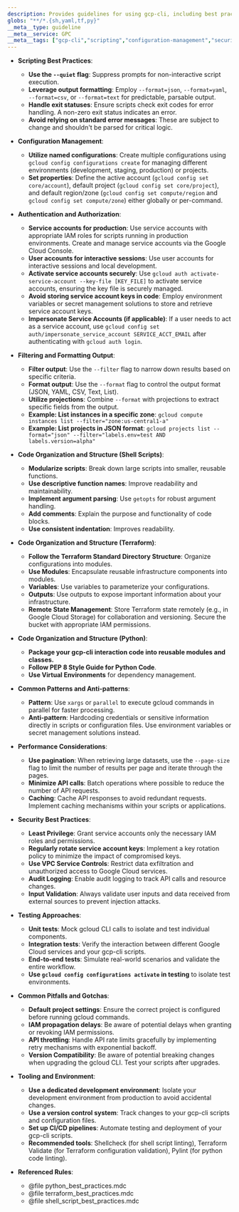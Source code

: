 ```yaml
---
description: Provides guidelines for using gcp-cli, including best practices for scripting, configuration management, security, and performance. Focuses on automation, predictable output, and secure authentication within Google Cloud environments.
globs: "**/*.{sh,yaml,tf,py}"
__meta__type: guideline
__meta__service: GPC
__meta__tags: ["gcp-cli","scripting","configuration-management","security","automation"]
---
```

- **Scripting Best Practices**:
  - **Use the `--quiet` flag**: Suppress prompts for non-interactive script execution.
  - **Leverage output formatting**: Employ `--format=json`, `--format=yaml`, `--format=csv`, or `--format=text` for predictable, parsable output.
  - **Handle exit statuses**: Ensure scripts check exit codes for error handling. A non-zero exit status indicates an error.
  - **Avoid relying on standard error messages**: These are subject to change and shouldn't be parsed for critical logic.

- **Configuration Management**:
  - **Utilize named configurations**: Create multiple configurations using `gcloud config configurations create` for managing different environments (development, staging, production) or projects.
  - **Set properties**: Define the active account (`gcloud config set core/account`), default project (`gcloud config set core/project`), and default region/zone (`gcloud config set compute/region` and `gcloud config set compute/zone`) either globally or per-command.

- **Authentication and Authorization**:
  - **Service accounts for production**: Use service accounts with appropriate IAM roles for scripts running in production environments. Create and manage service accounts via the Google Cloud Console.
  - **User accounts for interactive sessions**: Use user accounts for interactive sessions and local development.
  - **Activate service accounts securely**: Use `gcloud auth activate-service-account --key-file [KEY_FILE]` to activate service accounts, ensuring the key file is securely managed.
  - **Avoid storing service account keys in code**: Employ environment variables or secret management solutions to store and retrieve service account keys.
  - **Impersonate Service Accounts (if applicable)**: If a user needs to act as a service account, use `gcloud config set auth/impersonate_service_account SERVICE_ACCT_EMAIL` after authenticating with `gcloud auth login`.

- **Filtering and Formatting Output**:
  - **Filter output**: Use the `--filter` flag to narrow down results based on specific criteria.
  - **Format output**: Use the `--format` flag to control the output format (JSON, YAML, CSV, Text, List).
  - **Utilize projections**: Combine `--format` with projections to extract specific fields from the output.
  - **Example: List instances in a specific zone**: `gcloud compute instances list --filter="zone:us-central1-a"`
  - **Example: List projects in JSON format**: `gcloud projects list --format="json" --filter="labels.env=test AND labels.version=alpha"`

- **Code Organization and Structure (Shell Scripts)**:
  - **Modularize scripts**: Break down large scripts into smaller, reusable functions.
  - **Use descriptive function names**: Improve readability and maintainability.
  - **Implement argument parsing**: Use `getopts` for robust argument handling.
  - **Add comments**: Explain the purpose and functionality of code blocks.
  - **Use consistent indentation**: Improves readability.

- **Code Organization and Structure (Terraform)**:
  - **Follow the Terraform Standard Directory Structure**: Organize configurations into modules.
  - **Use Modules**: Encapsulate reusable infrastructure components into modules.
  - **Variables**: Use variables to parameterize your configurations.
  - **Outputs**: Use outputs to expose important information about your infrastructure.
  - **Remote State Management**: Store Terraform state remotely (e.g., in Google Cloud Storage) for collaboration and versioning. Secure the bucket with appropriate IAM permissions.

- **Code Organization and Structure (Python)**:
  - **Package your gcp-cli interaction code into reusable modules and classes.**
  - **Follow PEP 8 Style Guide for Python Code**.
  - **Use Virtual Environments** for dependency management.

- **Common Patterns and Anti-patterns**:
  - **Pattern**: Use `xargs` or `parallel` to execute gcloud commands in parallel for faster processing.
  - **Anti-pattern**: Hardcoding credentials or sensitive information directly in scripts or configuration files. Use environment variables or secret management solutions instead.

- **Performance Considerations**:
  - **Use pagination**: When retrieving large datasets, use the `--page-size` flag to limit the number of results per page and iterate through the pages.
  - **Minimize API calls**: Batch operations where possible to reduce the number of API requests.
  - **Caching**: Cache API responses to avoid redundant requests. Implement caching mechanisms within your scripts or applications.

- **Security Best Practices**:
  - **Least Privilege**: Grant service accounts only the necessary IAM roles and permissions.
  - **Regularly rotate service account keys**: Implement a key rotation policy to minimize the impact of compromised keys.
  - **Use VPC Service Controls**: Restrict data exfiltration and unauthorized access to Google Cloud services.
  - **Audit Logging**: Enable audit logging to track API calls and resource changes.
  - **Input Validation**: Always validate user inputs and data received from external sources to prevent injection attacks.

- **Testing Approaches**:
  - **Unit tests**: Mock gcloud CLI calls to isolate and test individual components.
  - **Integration tests**: Verify the interaction between different Google Cloud services and your gcp-cli scripts.
  - **End-to-end tests**: Simulate real-world scenarios and validate the entire workflow.
  - **Use `gcloud config configurations activate` in testing** to isolate test environments.

- **Common Pitfalls and Gotchas**:
  - **Default project settings**: Ensure the correct project is configured before running gcloud commands.
  - **IAM propagation delays**: Be aware of potential delays when granting or revoking IAM permissions.
  - **API throttling**: Handle API rate limits gracefully by implementing retry mechanisms with exponential backoff.
  - **Version Compatibility**: Be aware of potential breaking changes when upgrading the gcloud CLI. Test your scripts after upgrades.

- **Tooling and Environment**:
  - **Use a dedicated development environment**: Isolate your development environment from production to avoid accidental changes.
  - **Use a version control system**: Track changes to your gcp-cli scripts and configuration files.
  - **Set up CI/CD pipelines**: Automate testing and deployment of your gcp-cli scripts.
  - **Recommended tools**: Shellcheck (for shell script linting), Terraform Validate (for Terraform configuration validation), Pylint (for python code linting).

- **Referenced Rules**:
  - @file python_best_practices.mdc
  - @file terraform_best_practices.mdc
  - @file shell_script_best_practices.mdc